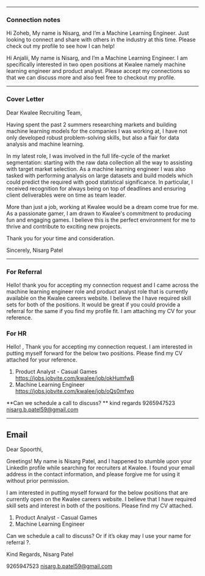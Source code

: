 ----
### Connection notes

Hi Zoheb, My name is Nisarg, and I’m a Machine Learning Engineer. Just looking to connect and share with others in the industry at this time. Please check out my profile to see how I can help!

Hi Anjalii, My name is Nisarg, and I’m a Machine Learning Engineer. I am specifically interested in two open positions at Kwalee namely machine learning engineer and product analyst. Please accept my connections so that we can discuss more and also feel free to checkout my profile. 


---
### Cover Letter 

Dear Kwalee Recruiting Team,

Having spent the past 2 summers researching markets and building machine learning models for the companies I was working at, I have not only developed robust problem-solving skills, but also a flair for data analysis and machine learning.

In my latest role, I was involved in the full life-cycle of the market segmentation: starting with the raw data collection all the way to assisting with target market selection. As a machine learning engineer I was also tasked with performing analysis on large datasets and build models which could predict the required with good statistical significance. In particular, I received recognition for always being on top of deadlines and ensuring client deliverables were on time as team leader.

More than just a job, working at Kwalee would be a dream come true for me. As a passionate gamer, I am drawn to Kwalee's commitment to producing fun and engaging games. I believe this is the perfect environment for me to thrive and contribute to exciting new projects.

Thank you for your time and consideration.

Sincerely,
Nisarg Patel

---

### For Referral
Hello! thank you for accepting my connection request and I came across the machine learning engineer role and product analyst role that is currently available on the Kwalee careers website. I believe the I have required skill sets for both of the positions. It would be great if you could provide a referral for the same if you find my profile fit. I am attaching my CV for your reference. 

### For HR 

Hello! , Thank you for accepting my connection request. I am interested in putting myself forward for the below two positions. Please find my CV attached for your reference. 

1. Product Analyst - Casual Games https://jobs.jobvite.com/kwalee/job/okHumfwB
2. Machine Learning Engineer https://jobs.jobvite.com/kwalee/job/oQs0mfwo

**Can we schedule a call to discuss? ** 
kind regards
9265947523
nisarg.b.patel59@gmail.com


---

## Email

Dear Spoorthi,

Greetings! My name is Nisarg Patel, and I happened to stumble upon your LinkedIn profile while searching for recruiters at Kwalee. I found your email address in the contact information, and please forgive me for using it without prior permission.

I am interested in putting myself forward for the below positions that are currently open on the Kwalee careers website. I believe that I have required skill sets and interest in both of the positions. Please find my CV attached.

1. Product Analyst - Casual Games
2. Machine Learning Engineer

Can we schedule a call to discuss? Or if it’s okay may I use your name for referral ?.

Kind Regards,
Nisarg Patel

9265947523
nisarg.b.patel59@gmail.com
